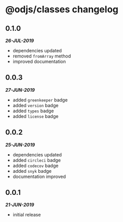 # @odjs/classes changelog

## 0.1.0

***26-JUL-2019***

* dependencies updated
* removed `fromArray` method
* improved documentation

## 0.0.3

***27-JUN-2019***

* added `greenkeeper` badge
* added `version` badge
* added `types` badge
* added `license` badge

## 0.0.2

***25-JUN-2019***

* dependencies updated
* added `circleci` badge
* added `codecov` badge
* added `snyk` badge
* documentation improved

## 0.0.1

***21-JUN-2019***

* initial release
